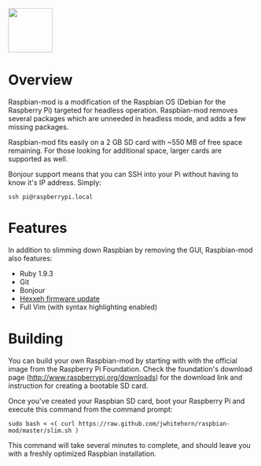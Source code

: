 <img src="http://www.raspberrypi.org/wp-content/uploads/2012/03/Raspi_Colour_R.png" width="90" />

# Overview

Raspbian-mod is a modification of the Raspbian OS (Debian for the Raspberry Pi) targeted for headless operation. Raspbian-mod removes several packages which are unneeded in headless mode, and adds a few missing packages.

Raspbian-mod fits easily on a 2 GB SD card with ~550 MB of free space remaining. For those looking for additional space, larger cards are supported as well.

Bonjour support means that you can SSH into your Pi without having to know it's IP address. Simply:

    ssh pi@raspberrypi.local
    
# Features

In addition to slimming down Raspbian by removing the GUI, Raspbian-mod also features:

* Ruby 1.9.3
* Git
* Bonjour
* [Hexxeh firmware update](https://github.com/Hexxeh/rpi-update)
* Full Vim (with syntax highlighting enabled)

# Building

You can build your own Raspbian-mod by starting with with the official image from the Raspberry Pi Foundation. Check the foundation's download page (http://www.raspberrypi.org/downloads) for the download link and instruction for creating a bootable SD card.

Once you've created your Raspbian SD card, boot your Raspberry Pi and execute this command from the command prompt:

    sudo bash < <( curl https://raw.github.com/jwhitehorn/raspbian-mod/master/slim.sh )
    
This command will take several minutes to complete, and should leave you with a freshly optimized Raspbian installation.

